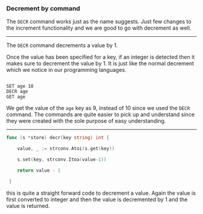 
### Decrement by command

The `DECR` command works just as the name suggests. Just few changes to the increment functionality and we are good to go with decrement as well.

---

The `DECR` command decrements a value by 1. 

Once the value has been specified for a key, if an integer is detected then it makes sure to decrement the value by 1. It is just like the normal decrement which we notice in our programming languages. 


```Tremis

SET age 10
DECR age
GET age
```

We get the value of the `age` key as 9, instead of 10 since we used the `DECR` command. The commands are quite easier to pick up and understand since they were created with the sole purpose of easy understanding.

---

```Go
func (s *store) decr(key string) int {

    value, _ := strconv.Atoi(s.get(key))

    s.set(key, strconv.Itoa(value-1))

    return value - 1

 }

```

this is quite a straight forward code to decrement a value. Again the value is first converted to integer and then the value is decremented by 1 and the value is returned. 


